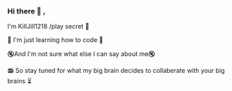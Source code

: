 ### Hi there 👋 ,
I'm KillJill1218 /play secret 🔪

:smoking: I'm just learning how to code :smoking:

:mute:And I'm not sure what else I can say about me:mute:

:radio: So stay tuned for what my big brain decides to collaberate with your big brains :hourglass_flowing_sand: 
